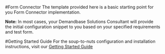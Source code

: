 #Form Connector
The template provided here is a basic starting point for you Form Connector implementation.

**Note:** In most cases, your Demandbase Solutions Consultant will provide the initial configuration snippet to you based on your specified requirements and test form.

#Getting Started Guide
For the soup-to-nuts configuration and installation instructions, visit our [Getting Started Guide](https://gist.github.com/demandbaselabs/8677440)
